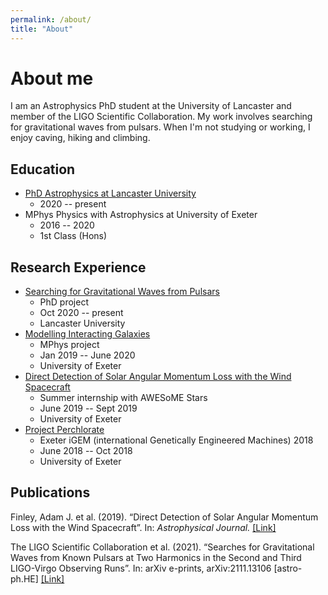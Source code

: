 ```yaml
---
permalink: /about/
title: "About"
---
```


# About me
I am an Astrophysics PhD student at the University of Lancaster and member of the LIGO Scientific Collaboration. My work involves searching for gravitational waves from pulsars. When I'm not studying or working, I enjoy caving, hiking and climbing.

## Education
- [PhD Astrophysics at Lancaster University ](https://alhewitt.github.io/phd/phd-homepage/)
  - 2020 -- present
- MPhys Physics with Astrophysics at University of Exeter 
  - 2016 -- 2020
  - 1st Class (Hons)

## Research Experience

- [Searching for Gravitational Waves from Pulsars](https://alhewitt.github.io/phd/publications/known-pulsar-paper/)
  - PhD project
  - Oct 2020 -- present
  - Lancaster University
- [Modelling Interacting Galaxies](https://alhewitt.github.io/mphys/thesis/interacting-galaxies/)
  - MPhys project
  - Jan 2019 -- June 2020
  - University of Exeter
- [Direct Detection of Solar Angular Momentum Loss with the Wind Spacecraft](https://alhewitt.github.io/internships/publications/direct-detection/)
  - Summer internship with AWESoME Stars
  - June 2019 -- Sept 2019
  - University of Exeter
- [Project Perchlorate](https://alhewitt.github.io/competitions/igem/)
  - Exeter iGEM (international Genetically Engineered Machines) 2018
  - June 2018 -- Oct 2018
  - University of Exeter

## Publications

Finley, Adam J. et al. (2019). “Direct Detection of Solar Angular Momentum Loss with the Wind Spacecraft”. In: *Astrophysical Journal.* [[Link]](https://arxiv.org/abs/1910.10177)

The LIGO Scientific Collaboration et al. (2021). “Searches for Gravitational Waves from Known Pulsars at Two Harmonics in the Second and Third LIGO-Virgo Observing Runs”. In: arXiv e-prints, arXiv:2111.13106 [astro-ph.HE] [[Link]](https://arxiv.org/abs/2111.13106)
